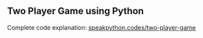 ## Two Player Game using Python

Complete code explanation: [speakpython.codes/two-player-game](https://speakpython.codes/all-posts.html#two-player-game)
